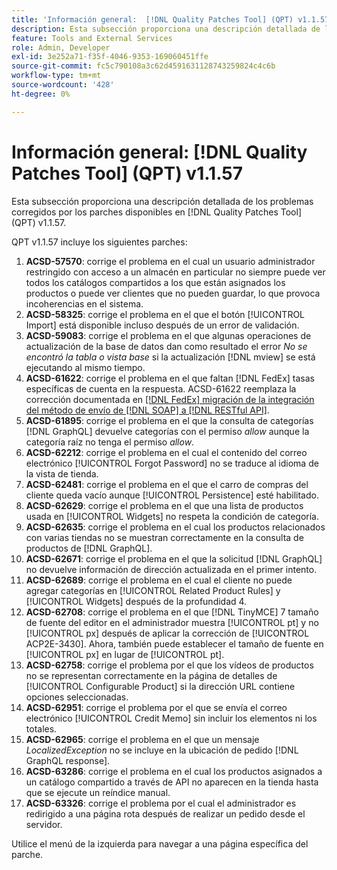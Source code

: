 ```yaml
---
title: 'Información general:  [!DNL Quality Patches Tool] (QPT) v1.1.57'
description: Esta subsección proporciona una descripción detallada de los problemas corregidos por los parches disponibles en  [!DNL Quality Patches Tool] (QPT) v1.1.57.
feature: Tools and External Services
role: Admin, Developer
exl-id: 3e252a71-f35f-4046-9353-169060451ffe
source-git-commit: fc5c790108a3c62d4591631128743259824c4c6b
workflow-type: tm+mt
source-wordcount: '428'
ht-degree: 0%

---
```


# Información general: [!DNL Quality Patches Tool] (QPT) v1.1.57

Esta subsección proporciona una descripción detallada de los problemas corregidos por los parches disponibles en [!DNL Quality Patches Tool] (QPT) v1.1.57.

QPT v1.1.57 incluye los siguientes parches:

1. **ACSD-57570**: corrige el problema en el cual un usuario administrador restringido con acceso a un almacén en particular no siempre puede ver todos los catálogos compartidos a los que están asignados los productos o puede ver clientes que no pueden guardar, lo que provoca incoherencias en el sistema.
1. **ACSD-58325**: corrige el problema en el que el botón [!UICONTROL Import] está disponible incluso después de un error de validación.
1. **ACSD-59083**: corrige el problema en el que algunas operaciones de actualización de la base de datos dan como resultado el error _No se encontró la tabla o vista base_ si la actualización [!DNL mview] se está ejecutando al mismo tiempo.
1. **ACSD-61622**: corrige el problema en el que faltan [!DNL FedEx] tasas específicas de cuenta en la respuesta. ACSD-61622 reemplaza la corrección documentada en [[!DNL FedEx] migración de la integración del método de envío de [!DNL SOAP] a [!DNL RESTful API]](https://experienceleague.adobe.com/es/docs/commerce-knowledge-base/kb/troubleshooting/known-issues-patches-attached/fedex-shipping-method-integration-migration-soap-restful-api).
1. **ACSD-61895**: corrige el problema en el que la consulta de categorías [!DNL GraphQL] devuelve categorías con el permiso *allow* aunque la categoría raíz no tenga el permiso *allow*.
1. **ACSD-62212**: corrige el problema en el cual el contenido del correo electrónico [!UICONTROL Forgot Password] no se traduce al idioma de la vista de tienda.
1. **ACSD-62481**: corrige el problema en el que el carro de compras del cliente queda vacío aunque [!UICONTROL Persistence] esté habilitado.
1. **ACSD-62629**: corrige el problema en el que una lista de productos usada en [!UICONTROL Widgets] no respeta la condición de categoría.
1. **ACSD-62635**: corrige el problema en el cual los productos relacionados con varias tiendas no se muestran correctamente en la consulta de productos de [!DNL GraphQL].
1. **ACSD-62671**: corrige el problema en el que la solicitud [!DNL GraphQL] no devuelve información de dirección actualizada en el primer intento.
1. **ACSD-62689**: corrige el problema en el cual el cliente no puede agregar categorías en [!UICONTROL Related Product Rules] y [!UICONTROL Widgets] después de la profundidad 4.
1. **ACSD-62708**: corrige el problema en el que [!DNL TinyMCE] 7 tamaño de fuente del editor en el administrador muestra [!UICONTROL pt] y no [!UICONTROL px] después de aplicar la corrección de [!UICONTROL ACP2E-3430]. Ahora, también puede establecer el tamaño de fuente en [!UICONTROL px] en lugar de [!UICONTROL pt].
1. **ACSD-62758**: corrige el problema por el que los vídeos de productos no se representan correctamente en la página de detalles de [!UICONTROL Configurable Product] si la dirección URL contiene opciones seleccionadas.
1. **ACSD-62951**: corrige el problema por el que se envía el correo electrónico [!UICONTROL Credit Memo] sin incluir los elementos ni los totales.
1. **ACSD-62965**: corrige el problema en el que un mensaje *LocalizedException* no se incluye en la ubicación de pedido [!DNL GraphQL response].
1. **ACSD-63286**: corrige el problema en el cual los productos asignados a un catálogo compartido a través de API no aparecen en la tienda hasta que se ejecute un reíndice manual.
1. **ACSD-63326**: corrige el problema por el cual el administrador es redirigido a una página rota después de realizar un pedido desde el servidor.


Utilice el menú de la izquierda para navegar a una página específica del parche.
